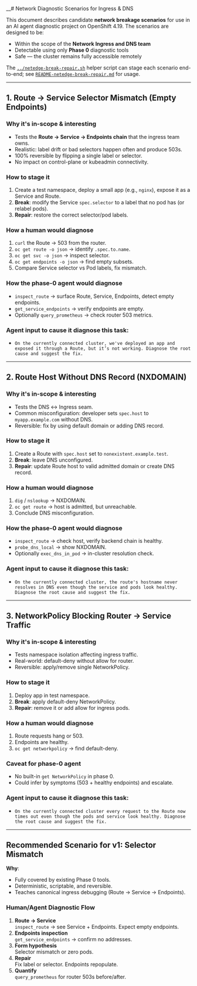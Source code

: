 __# Network Diagnostic Scenarios for Ingress & DNS

This document describes candidate **network breakage scenarios** for use in an AI agent diagnostic project on OpenShift 4.19. The scenarios are designed to be:
- Within the scope of the **Network Ingress and DNS team**
- Detectable using only **Phase 0** diagnostic tools
- Safe — the cluster remains fully accessible remotely

The [`../netedge-break-repair.sh`](../netedge-break-repair.sh) helper script can
stage each scenario end-to-end; see [`README-netedge-break-repair.md`](./README-netedge-break-repair.md)
for usage.

---

## 1. Route → Service Selector Mismatch (Empty Endpoints)

### Why it's in-scope & interesting
- Tests the **Route → Service → Endpoints chain** that the ingress team owns.
- Realistic: label drift or bad selectors happen often and produce 503s.
- 100% reversible by flipping a single label or selector.
- No impact on control-plane or kubeadmin connectivity.

### How to stage it
1. Create a test namespace, deploy a small app (e.g., `nginx`), expose it as a Service and Route.
2. **Break**: modify the Service `spec.selector` to a label that no pod has (or relabel pods).
3. **Repair**: restore the correct selector/pod labels.

### How a human would diagnose
1. `curl` the Route → 503 from the router.
2. `oc get route -o json` → identify `.spec.to.name`.
3. `oc get svc -o json` → inspect selector.
4. `oc get endpoints -o json` → find empty subsets.
5. Compare Service selector vs Pod labels, fix mismatch.

### How the phase-0 agent would diagnose
- `inspect_route` → surface Route, Service, Endpoints, detect empty endpoints.
- `get_service_endpoints` → verify endpoints are empty.
- Optionally `query_prometheus` → check router 503 metrics.

### Agent input to cause it diagnose this task:
- `On the currently connected cluster, we've deployed an app and exposed it through a Route, but it’s not working. Diagnose the root cause and suggest the fix.`
---

## 2. Route Host Without DNS Record (NXDOMAIN)

### Why it's in-scope & interesting
- Tests the DNS ↔ Ingress seam.
- Common misconfiguration: developer sets `spec.host` to `myapp.example.com` without DNS.
- Reversible: fix by using default domain or adding DNS record.

### How to stage it
1. Create a Route with `spec.host` set to `nonexistent.example.test`.
2. **Break**: leave DNS unconfigured.
3. **Repair**: update Route host to valid admitted domain or create DNS record.

### How a human would diagnose
1. `dig` / `nslookup` → NXDOMAIN.
2. `oc get route` → host is admitted, but unreachable.
3. Conclude DNS misconfiguration.

### How the phase-0 agent would diagnose
- `inspect_route` → check host, verify backend chain is healthy.
- `probe_dns_local` → show NXDOMAIN.
- Optionally `exec_dns_in_pod` → in-cluster resolution check.

### Agent input to cause it diagnose this task:
- `On the currently connected cluster, the route's hostname never resolves in DNS even though the service and pods look healthy. Diagnose the root cause and suggest the fix.`

---

## 3. NetworkPolicy Blocking Router → Service Traffic

### Why it's in-scope & interesting
- Tests namespace isolation affecting ingress traffic.
- Real-world: default-deny without allow for router.
- Reversible: apply/remove single NetworkPolicy.

### How to stage it
1. Deploy app in test namespace.
2. **Break**: apply default-deny NetworkPolicy.
3. **Repair**: remove it or add allow for ingress pods.

### How a human would diagnose
1. Route requests hang or 503.
2. Endpoints are healthy.
3. `oc get networkpolicy` → find default-deny.

### Caveat for phase-0 agent
- No built-in `get NetworkPolicy` in phase 0.
- Could infer by symptoms (503 + healthy endpoints) and escalate.

### Agent input to cause it diagnose this task:
- `On the currently connected cluster every request to the Route now times out even though the pods and service look healthy. Diagnose the root cause and suggest the fix.`

---

## Recommended Scenario for v1: Selector Mismatch

**Why**:  
- Fully covered by existing Phase 0 tools.  
- Deterministic, scriptable, and reversible.  
- Teaches canonical ingress debugging (Route → Service → Endpoints).

### Human/Agent Diagnostic Flow
1. **Route → Service**  
   `inspect_route` → see Service + Endpoints. Expect empty endpoints.
2. **Endpoints inspection**  
   `get_service_endpoints` → confirm no addresses.
3. **Form hypothesis**  
   Selector mismatch or zero pods.
4. **Repair**  
   Fix label or selector. Endpoints repopulate.
5. **Quantify**  
   `query_prometheus` for router 503s before/after.
